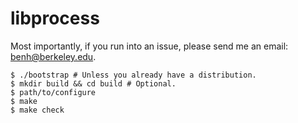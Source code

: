 # libprocess

Most importantly, if you run into an issue, please send me an email:
benh@berkeley.edu.

```
$ ./bootstrap # Unless you already have a distribution.
$ mkdir build && cd build # Optional.
$ path/to/configure
$ make
$ make check
```
